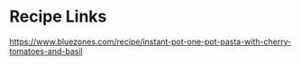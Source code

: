 # Recipe Links

https://www.bluezones.com/recipe/instant-pot-one-pot-pasta-with-cherry-tomatoes-and-basil

